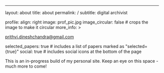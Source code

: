 ---
layout: about
title: about
permalink: /
subtitle: digital archivist

profile:
  align: right
  image: prof_pic.jpg
  image_circular: false # crops the image to make it circular
  more_info: >
    <p>prithvi.dineshchandra@gmail.com</p>

selected_papers: true # includes a list of papers marked as "selected={true}"
social: true # includes social icons at the bottom of the page

This is an in-progress build of my personal site. Keep an eye on this space - much more to come!
